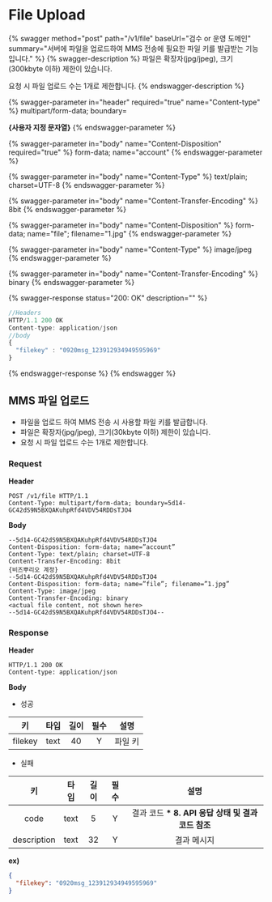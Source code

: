 # File Upload



{% swagger method="post" path="/v1/file" baseUrl="검수 or 운영 도메인" summary="서버에 파일을 업로드하여 MMS 전송에 필요한 파일 키를 발급받는 기능입니다." %}
{% swagger-description %}
파일은 확장자(jpg/jpeg), 크기(300kbyte 이하) 제한이 있습니다.

요청 시 파일 업로드 수는 1개로 제한합니다.
{% endswagger-description %}

{% swagger-parameter in="header" required="true" name="Content-type" %}
multipart/form-data; boundary=

**{사용자 지정 문자열}**
{% endswagger-parameter %}

{% swagger-parameter in="body" name="Content-Disposition" required="true" %}
form-data; name="account"
{% endswagger-parameter %}

{% swagger-parameter in="body" name="Content-Type" %}
text/plain; charset=UTF-8
{% endswagger-parameter %}

{% swagger-parameter in="body" name="Content-Transfer-Encoding" %}
8bit
{% endswagger-parameter %}

{% swagger-parameter in="body" name="Content-Disposition" %}
form-data; name="file"; filename="1.jpg"
{% endswagger-parameter %}

{% swagger-parameter in="body" name="Content-Type" %}
image/jpeg
{% endswagger-parameter %}

{% swagger-parameter in="body" name="Content-Transfer-Encoding" %}
binary
{% endswagger-parameter %}

{% swagger-response status="200: OK" description="" %}
```javascript
//Headers
HTTP/1.1 200 OK
Content-type: application/json
//body
{
  "filekey" : "0920msg_123912934949595969"
}

```
{% endswagger-response %}
{% endswagger %}

## MMS 파일 업로드

* 파일을 업로드 하여 MMS 전송 시 사용할 파일 키를 발급합니다.
* 파일은 확장자(jpg/jpeg), 크기(30kbyte 이하) 제한이 있습니다.
* 요청 시 파일 업로드 수는 1개로 제한합니다.

### Request

**Header**

```http
POST /v1/file HTTP/1.1
Content-Type: multipart/form-data; boundary=5d14-GC42dS9N5BXQAKuhpRfd4VDV54RDDsTJO4
```



**Body**

```http
--5d14-GC42dS9N5BXQAKuhpRfd4VDV54RDDsTJO4
Content-Disposition: form-data; name=”account”
Content-Type: text/plain; charset=UTF-8
Content-Transfer-Encoding: 8bit
{비즈뿌리오 계정}
--5d14-GC42dS9N5BXQAKuhpRfd4VDV54RDDsTJO4
Content-Disposition: form-data; name=”file”; filename=”1.jpg”
Content-Type: image/jpeg
Content-Transfer-Encoding: binary
<actual file content, not shown here>
--5d14-GC42dS9N5BXQAKuhpRfd4VDV54RDDsTJO4--
```



### Response

**Header**

```http
HTTP/1.1 200 OK
Content-type: application/json
```

**Body**

* 성공

|    키    |  타입  |  길이 |  필수 |  설명  |
| :-----: | :--: | :-: | :-: | :--: |
| filekey | text |  40 |  Y  | 파일 키 |

* 실패

|      키      |  타입  |  길이 |  필수 |                  설명                  |
| :---------: | :--: | :-: | :-: | :----------------------------------: |
|     code    | text |  5  |  Y  | 결과 코드 **\* 8. API 응답 상태 및 결과 코드 참조** |
| description | text |  32 |  Y  |                결과 메시지                |



**ex)**

```json
{
  "filekey": "0920msg_123912934949595969"
}
```




